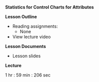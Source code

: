 **Statistics for Control Charts for Attributes**

**Lesson Outline**

-   Reading assignments:
    -   None
-   View lecture video

**Lesson Documents**

-   Lesson slides

**Lecture**

1 hr : 59 min : 206 sec
